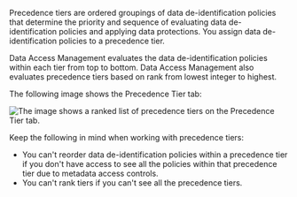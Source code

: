 Precedence tiers are ordered groupings of data de-identification policies that determine the priority and sequence of evaluating data de-identification policies and applying data protections. You assign data de-identification policies to a precedence tier.

Data Access Management evaluates the data de-identification policies within each tier from top to bottom. Data Access Management also evaluates precedence tiers based on rank from lowest integer to highest.

The following image shows the Precedence Tier tab:

![The image shows a ranked list of precedence tiers on the Precedence Tier tab.](https://onlinehelp.informatica.com/iics/prod/dgc/en/ae-data-accessmanagement/images/GUID-1AFE2EAD-1147-424F-886A-2749F048EB02-low.png)

Keep the following in mind when working with precedence tiers:

* You can't reorder data de-identification policies within a precedence tier if you don't have access to see all the policies within that precedence tier due to metadata access controls.
* You can't rank tiers if you can't see all the precedence tiers.

